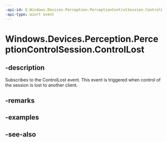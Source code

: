 ```yaml
---
-api-id: E:Windows.Devices.Perception.PerceptionControlSession.ControlLost
-api-type: winrt event
---
```


<!-- Event syntax
public event Windows.Foundation.TypedEventHandler ControlLost<Windows.Devices.Perception.PerceptionControlSession,  object>
-->

# Windows.Devices.Perception.PerceptionControlSession.ControlLost

## -description
Subscribes to the ControlLost event. This event is triggered when control of the session is lost to another client.

## -remarks

## -examples

## -see-also
